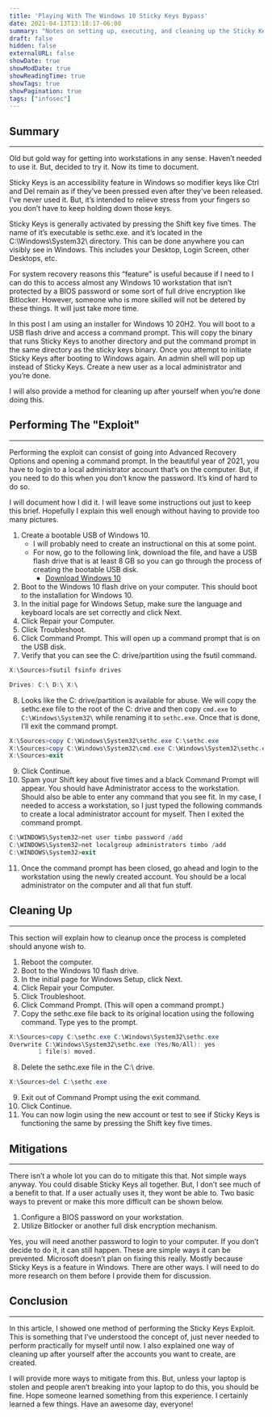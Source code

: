 ```yaml
---
title: 'Playing With The Windows 10 Sticky Keys Bypass'
date: 2021-04-13T13:18:17-06:00
summary: "Notes on setting up, executing, and cleaning up the Sticky Keys bypass in Windows 10."
draft: false
hidden: false
externalURL: false
showDate: true
showModDate: true
showReadingTime: true
showTags: true
showPagination: true
tags: ["infosec"]
---
```


## Summary
---

Old but gold way for getting into workstations in any sense. Haven’t needed to use it. But, decided to try it. Now its time to document.

Sticky Keys is an accessibility feature in Windows so modifier keys like Ctrl and Del remain as if they’ve been pressed even after they’ve been released. I’ve never used it. But, it’s intended to relieve stress from your fingers so you don’t have to keep holding down those keys.

Sticky Keys is generally activated by pressing the Shift key five times. The name of it’s executable is sethc.exe. and it’s located in the C:\Windows\System32\ directory. This can be done anywhere you can visibly see in Windows. This includes your Desktop, Login Screen, other Desktops, etc.

For system recovery reasons this “feature” is useful because if I need to I can do this to access almost any Windows 10 workstation that isn’t protected by a BIOS password or some sort of full drive encryption like Bitlocker. However, someone who is more skilled will not be detered by these things. It will just take more time.

In this post I am using an installer for Windows 10 20H2. You will boot to a USB flash drive and access a command prompt. This will copy the binary that runs Sticky Keys to another directory and put the command prompt in the same directory as the sticky keys binary. Once you attempt to initiate Sticky Keys after booting to Windows again. An admin shell will pop up instead of Sticky Keys. Create a new user as a local administrator and you’re done.

I will also provide a method for cleaning up after yourself when you’re done doing this.

## Performing The "Exploit"
---

Performing the exploit can consist of going into Advanced Recovery Options and opening a command prompt. In the beautiful year of 2021, you have to login to a local administrator account that’s on the computer. But, if you need to do this when you don’t know the password. It’s kind of hard to do so.

I will document how I did it. I will leave some instructions out just to keep this brief. Hopefully I explain this well enough without having to provide too many pictures.

1. Create a bootable USB of Windows 10.
    - I will probably need to create an instructional on this at some point.
    - For now, go to the following link, download the file, and have a USB flash drive that is at least 8 GB so you can go through the process of creating the bootable USB disk.
        - [Download Windows 10](https://www.microsoft.com/en-us/software-download/windows10%20)
2. Boot to the Windows 10 flash drive on your computer. This should boot to the installation for Windows 10.
3. In the initial page for Windows Setup, make sure the language and keyboard locals are set correctly and click Next.
4. Click Repair your Computer.
5. Click Troubleshoot.
6. Click Command Prompt. This will open up a command prompt that is on the USB disk.
7. Verify that you can see the C: drive/partition using the fsutil command.

```powershell
X:\Sources>fsutil fsinfo drives

Drives: C:\ D:\ X:\
```

8. Looks like the C: drive/partition is available for abuse. We will copy the sethc.exe file to the root of the C: drive and then copy ```cmd.exe``` to ```C:\Windows\System32\``` while renaming it to ```sethc.exe```. Once that is done, I’ll exit the command prompt.

```powershell
X:\Sources>copy C:\Windows\System32\sethc.exe C:\sethc.exe
X:\Sources>copy C:\Windows\System32\cmd.exe C:\Windows\System32\sethc.exe
X:\Sources>exit
```

9. Click Continue.
10. Spam your Shift key about five times and a black Command Prompt will appear. You should have Administrator access to the workstation. Should also be able to enter any command that you see fit. In my case, I needed to access a workstation, so I just typed the following commands to create a local administrator account for myself. Then I exited the command prompt.

```powershell
C:\WINDOWS\System32>net user timbo password /add
C:\WINDOWS\System32>net localgroup administrators timbo /add
C:\WINDOWS\System32>exit
```

11. Once the command prompt has been closed, go ahead and login to the workstation using the newly created account. You should be a local administrator on the computer and all that fun stuff.

## Cleaning Up
---

This section will explain how to cleanup once the process is completed should anyone wish to.

1. Reboot the computer.
2. Boot to the Windows 10 flash drive.
3. In the initial page for Windows Setup, click Next.
4. Click Repair your Computer.
5. Click Troubleshoot.
6. Click Command Prompt. (This will open a command prompt.)
7. Copy the sethc.exe file back to its original location using the following command. Type yes to the prompt.

```powershell
X:\Sources>copy C:\sethc.exe C:\Windows\System32\sethc.exe
Overwrite C:\Windows\System32\sethc.exe (Yes/No/All): yes
        1 file(s) moved.
```

8. Delete the sethc.exe file in the C:\ drive.

```powershell
X:\Sources>del C:\sethc.exe
```

9. Exit out of Command Prompt using the exit command.
10. Click Continue.
11. You can now login using the new account or test to see if Sticky Keys is functioning the same by pressing the Shift key five times.


## Mitigations
---

There isn’t a whole lot you can do to mitigate this that. Not simple ways anyway. You could disable Sticky Keys all together. But, I don’t see much of a benefit to that. If a user actually uses it, they wont be able to. Two basic ways to prevent or make this more difficult can be shown below.

1. Configure a BIOS password on your workstation.
2. Utilize Bitlocker or another full disk encryption mechanism.

Yes, you will need another password to login to your computer. If you don’t decide to do it, it can still happen. These are simple ways it can be prevented. Microsoft doesn’t plan on fixing this really. Mostly because Sticky Keys is a feature in Windows. There are other ways. I will need to do more research on them before I provide them for discussion.

## Conclusion
---

In this article, I showed one method of performing the Sticky Keys Exploit. This is something that I’ve understood the concept of, just never needed to perform practically for myself until now. I also explained one way of cleaning up after yourself after the accounts you want to create, are created.

I will provide more ways to mitigate from this. But, unless your laptop is stolen and people aren’t breaking into your laptop to do this, you should be fine. Hope someone learned something from this experience. I certainly learned a few things. Have an awesome day, everyone!

